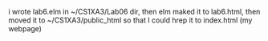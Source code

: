 i wrote lab6.elm in ~/CS1XA3/Lab06 dir, then elm maked it to lab6.html, then moved it to ~/CS1XA3/public_html so that I could hrep it to index.html (my webpage)

